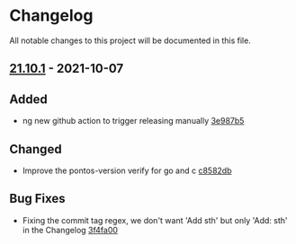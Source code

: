 # Changelog

All notable changes to this project will be documented in this file.

## [21.10.1] - 2021-10-07

## Added
* ng new github action to trigger releasing manually [3e987b5](https://github.com/greenbone/pontos/commit/3e987b5)

## Changed
* Improve the pontos-version verify for go and c [c8582db](https://github.com/greenbone/pontos/commit/c8582db)

## Bug Fixes
* Fixing the commit tag regex, we don't want 'Add sth' but only 'Add: sth' in the Changelog [3f4fa00](https://github.com/greenbone/pontos/commit/3f4fa00)

[21.10.1]: https://github.com/greenbone/pontos/compare/21.10.1.dev1...21.10.1